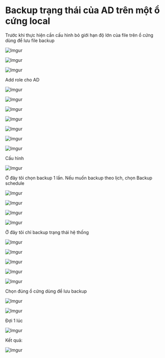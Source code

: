 # Backup trạng thái của AD trên một ổ cứng local

Trước khi thực hiện cần cấu hình bỏ giới hạn độ lớn của file trên ổ cứng dùng để lưu file backup

![Imgur](https://i.imgur.com/VOyMYhC.png)

![Imgur](https://i.imgur.com/Doamrnu.png)

![Imgur](https://i.imgur.com/2uMfE5M.png)

Add role cho AD

![Imgur](https://i.imgur.com/9oOSfWB.png)

![Imgur](https://i.imgur.com/oPlxEgE.png)

![Imgur](https://i.imgur.com/f2M6xB3.png)

![Imgur](https://i.imgur.com/qBznoll.png)

![Imgur](https://i.imgur.com/YFALOMo.png)

![Imgur](https://i.imgur.com/kzh7EGR.png)

![Imgur](https://i.imgur.com/CRHHExR.png)

Cấu hình

![Imgur](https://i.imgur.com/0VHIk64.png)

Ở đây tôi chọn backup 1 lần. Nếu muốn backup theo lịch, chọn Backup schedule

![Imgur](https://i.imgur.com/qXeSk2U.png)

![Imgur](https://i.imgur.com/BBg8AeF.png)

![Imgur](https://i.imgur.com/BUaiHKw.png)

![Imgur](https://i.imgur.com/9X9yqd7.png)

Ở đây tôi chỉ backup trạng thái hệ thống

![Imgur](https://i.imgur.com/OCnilGR.png)

![Imgur](https://i.imgur.com/0c1GMBU.png)

![Imgur](https://i.imgur.com/85ZL1uM.png)

![Imgur](https://i.imgur.com/X8972mg.png)

![Imgur](https://i.imgur.com/6HPfUQB.png)

Chọn đúng ổ cứng dùng để lưu backup

![Imgur](https://i.imgur.com/hOjnh9H.png)

![Imgur](https://i.imgur.com/WYLhbB2.png)

Đợi 1 lúc

![Imgur](https://i.imgur.com/L86NTnP.png)

Kết quả:

![Imgur](https://i.imgur.com/YortbHY.png)